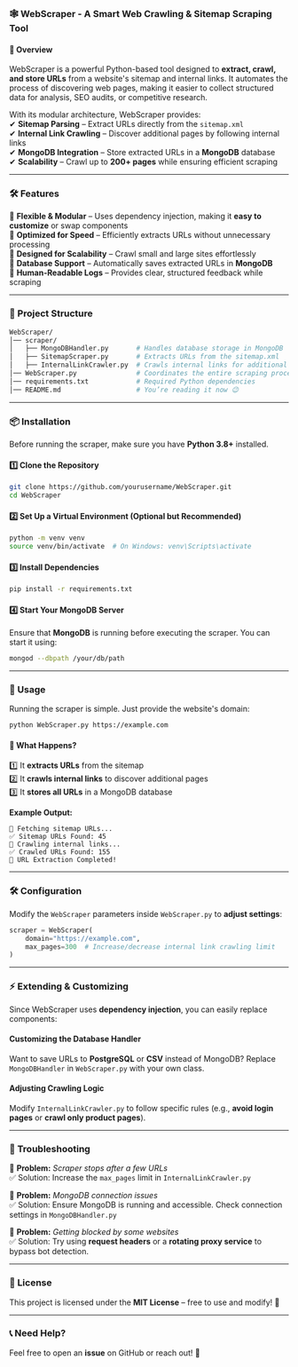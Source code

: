 ### **🕸 WebScraper - A Smart Web Crawling & Sitemap Scraping Tool**  

#### **🚀 Overview**  
WebScraper is a powerful Python-based tool designed to **extract, crawl, and store URLs** from a website's sitemap and internal links. It automates the process of discovering web pages, making it easier to collect structured data for analysis, SEO audits, or competitive research.  

With its modular architecture, WebScraper provides:  
✔ **Sitemap Parsing** – Extract URLs directly from the `sitemap.xml`  
✔ **Internal Link Crawling** – Discover additional pages by following internal links  
✔ **MongoDB Integration** – Store extracted URLs in a **MongoDB** database  
✔ **Scalability** – Crawl up to **200+ pages** while ensuring efficient scraping  

---

### **🛠 Features**  
🔹 **Flexible & Modular** – Uses dependency injection, making it **easy to customize** or swap components  
🔹 **Optimized for Speed** – Efficiently extracts URLs without unnecessary processing  
🔹 **Designed for Scalability** – Crawl small and large sites effortlessly  
🔹 **Database Support** – Automatically saves extracted URLs in **MongoDB**  
🔹 **Human-Readable Logs** – Provides clear, structured feedback while scraping  

---

### **📂 Project Structure**  
```bash
WebScraper/
│── scraper/
│   ├── MongoDBHandler.py       # Handles database storage in MongoDB
│   ├── SitemapScraper.py       # Extracts URLs from the sitemap.xml
│   ├── InternalLinkCrawler.py  # Crawls internal links for additional URLs
│── WebScraper.py               # Coordinates the entire scraping process
│── requirements.txt            # Required Python dependencies
│── README.md                   # You’re reading it now 😉
```

---

### **📦 Installation**  
Before running the scraper, make sure you have **Python 3.8+** installed.  

#### **1️⃣ Clone the Repository**  
```bash
git clone https://github.com/yourusername/WebScraper.git
cd WebScraper
```

#### **2️⃣ Set Up a Virtual Environment (Optional but Recommended)**
```bash
python -m venv venv
source venv/bin/activate  # On Windows: venv\Scripts\activate
```

#### **3️⃣ Install Dependencies**  
```bash
pip install -r requirements.txt
```

#### **4️⃣ Start Your MongoDB Server**  
Ensure that **MongoDB** is running before executing the scraper. You can start it using:  
```bash
mongod --dbpath /your/db/path
```

---

### **🚀 Usage**  
Running the scraper is simple. Just provide the website's domain:  
```bash
python WebScraper.py https://example.com
```

#### **🎯 What Happens?**
1️⃣ It **extracts URLs** from the sitemap  
2️⃣ It **crawls internal links** to discover additional pages  
3️⃣ It **stores all URLs** in a MongoDB database  

**Example Output:**  
```
📌 Fetching sitemap URLs...
✅ Sitemap URLs Found: 45
🚀 Crawling internal links...
✅ Crawled URLs Found: 155
🎯 URL Extraction Completed!
```

---

### **🛠 Configuration**  
Modify the `WebScraper` parameters inside `WebScraper.py` to **adjust settings**:  
```python
scraper = WebScraper(
    domain="https://example.com", 
    max_pages=300  # Increase/decrease internal link crawling limit
)
```

---

### **⚡ Extending & Customizing**
Since WebScraper uses **dependency injection**, you can easily replace components:  

#### **Customizing the Database Handler**
Want to save URLs to **PostgreSQL** or **CSV** instead of MongoDB? Replace `MongoDBHandler` in `WebScraper.py` with your own class.

#### **Adjusting Crawling Logic**
Modify `InternalLinkCrawler.py` to follow specific rules (e.g., **avoid login pages** or **crawl only product pages**).  

---

### **🐞 Troubleshooting**
🔹 **Problem:** *Scraper stops after a few URLs*  
✅ Solution: Increase the `max_pages` limit in `InternalLinkCrawler.py`  

🔹 **Problem:** *MongoDB connection issues*  
✅ Solution: Ensure MongoDB is running and accessible. Check connection settings in `MongoDBHandler.py`

🔹 **Problem:** *Getting blocked by some websites*  
✅ Solution: Try using **request headers** or a **rotating proxy service** to bypass bot detection.

---

### **📜 License**
This project is licensed under the **MIT License** – free to use and modify! 🎉  

---

### **📞 Need Help?**
Feel free to open an **issue** on GitHub or reach out! 🚀  
